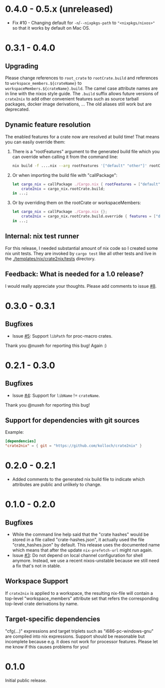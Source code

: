 # 0.4.0 - 0.5.x (unreleased)

* Fix #10 - Changing default for `-n`/`--nixpkgs-path` to `"<nixpkgs/nixos>"` so that it works by default on Mac OS.

# 0.3.1 - 0.4.0

## Upgrading

Please change references to `root_crate` to `rootCrate.build` and references to `workspace_members.${crateName}` 
to `workspaceMembers.${crateName}.build`. The camel case attribute names are in line with the nixos style guide.
The `.build` suffix allows future versions of `crate2nix` to add other convenient features such as source tarball 
packages, docker image derivations, ... The old aliases still work but are deprecated. 

## Dynamic feature resolution

The enabled features for a crate now are resolved at build time! That means you can easily override them:

1. There is a "rootFeatures" argument to the generated build file which you can override when calling
   it from the command line:
   
      ```bash
      nix build -f ....nix --arg rootFeatures '["default" "other"]' rootCrate.build 
      ```
      
2. Or when importing the build file with "callPackage":

      ```nix
      let cargo_nix = callPackage ./Cargo.nix { rootFeatures = ["default" "other"]; };
          crate2nix = cargo_nix.rootCrate.build;
      in ...;
      ```
        
3. Or by overriding them on the rootCrate or workspaceMembers:

      ```nix
      let cargo_nix = callPackage ./Cargo.nix {};
          crate2nix = cargo_nix.rootCrate.build.override { features = ["default" "other"]; };
      in ...;
      ```
      
## Internal: nix test runner

For this release, I needed substantial amount of nix code so I created some nix unit tests. They are invoked by
`cargo test` like all other tests and live in the [./templates/nix/crate2nix/tests](./templates/nix/crate2nix/tests) 
directory.

## Feedback: What is needed for a 1.0 release?

I would really appreciate your thoughts. Please add comments to issue 
[#8](https://github.com/kolloch/crate2nix/issues/8).

# 0.3.0 - 0.3.1

## Bugfixes

* Issue [#5](https://github.com/kolloch/crate2nix/issues/5): Support `libPath` for proc-macro crates.

Thank you @nuxeh for reporting this bug! Again :)

# 0.2.1 - 0.3.0

## Bugfixes

* Issue [#4](https://github.com/kolloch/crate2nix/issues/4): Support for `libName` != `crateName`.

Thank you @nuxeh for reporting this bug!

## Support for dependencies with git sources

Example:

```toml
[dependencies]
"crate2nix" = { git = "https://github.com/kolloch/crate2nix" }
```

# 0.2.0 - 0.2.1

* Added comments to the generated nix build file to indicate which attributes are public and unlikely to change.

# 0.1.0 - 0.2.0

## Bugfixes

* While the command line help said that the "crate hashes" would be stored in a file called "crate-hashes.json", it
  actually used the file "crate_hashes.json" by default. This release uses the documented name which means that
  after the update `nix-prefetch-url` might run again.
* Issue [#3](https://github.com/kolloch/crate2nix/issues/3): Do not depend on local channel configuration for shell
  anymore. Instead, we use a recent nixos-unstable because we still need a fix that's not in stable.

## Workspace Support

If `crate2nix` is applied to a workspace, the resulting nix-file will contain a top-level "workspace_members" attribute 
set that refers the corresponding top-level crate derivations by name.

## Target-specific dependencies

"cfg(...)" expressions and target triplets such as "i686-pc-windows-gnu" are compiled into nix expressions. Support
should be reasonable but incomplete because e.g. it does not work for processor features. Please let me know if this 
causes problems for you! 

# 0.1.0

Initial public release.

